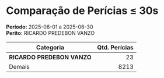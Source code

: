 # Comparação de Perícias ≤ 30s

**Período:** 2025-06-01 a 2025-06-30  
**Perito:** RICARDO PREDEBON VANZO

| Categoria   | Qtd. Perícias |
|-------------|---------------:|
| **RICARDO PREDEBON VANZO** | 23        |
| Demais      | 8213        |
